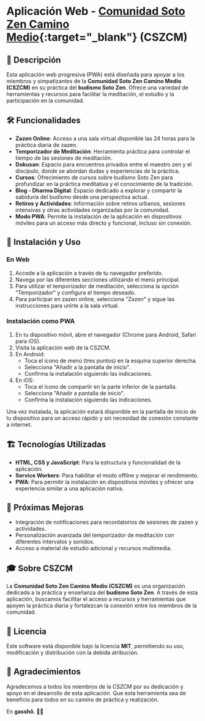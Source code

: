 # **Aplicación Web - [Comunidad Soto Zen Camino Medio](https://www.caminomedio.org){:target="_blank"} (CSZCM)** 


## 📌 Descripción

Esta aplicación web progresiva (PWA) está diseñada para apoyar a los miembros y simpatizantes de la **Comunidad Soto Zen Camino Medio (CSZCM)** en su práctica del **budismo Soto Zen**. Ofrece una variedad de herramientas y recursos para facilitar la meditación, el estudio y la participación en la comunidad.

## 🛠️ Funcionalidades

- **Zazen Online**: Acceso a una sala virtual disponible las 24 horas para la práctica diaria de zazen.
- **Temporizador de Meditación**: Herramienta práctica para controlar el tiempo de las sesiones de meditación.
- **Dokusan**: Espacio para encuentros privados entre el maestro zen y el discípulo, donde se abordan dudas y experiencias de la práctica.
- **Cursos**: Ofrecimiento de cursos sobre budismo Soto Zen para profundizar en la práctica meditativa y el conocimiento de la tradición.
- **Blog - Dharma Digital**: Espacio dedicado a explorar y compartir la sabiduría del budismo desde una perspectiva actual.
- **Retiros y Actividades**: Información sobre retiros urbanos, sesiones intensivas y otras actividades organizadas por la comunidad.
- **Modo PWA**: Permite la instalación de la aplicación en dispositivos móviles para un acceso más directo y funcional, incluso sin conexión.

## 📲 Instalación y Uso

### **En Web**

1. Accede a la aplicación a través de tu navegador preferido.
2. Navega por las diferentes secciones utilizando el menú principal.
3. Para utilizar el temporizador de meditación, selecciona la opción "Temporizador" y configura el tiempo deseado.
4. Para participar en zazen online, selecciona "Zazen" y sigue las instrucciones para unirte a la sala virtual.

### **Instalación como PWA**

1. En tu dispositivo móvil, abre el navegador (Chrome para Android, Safari para iOS).
2. Visita la aplicación web de la CSZCM.
3. En Android:
   - Toca el ícono de menú (tres puntos) en la esquina superior derecha.
   - Selecciona "Añadir a la pantalla de inicio".
   - Confirma la instalación siguiendo las indicaciones.
4. En iOS:
   - Toca el ícono de compartir en la parte inferior de la pantalla.
   - Selecciona "Añadir a pantalla de inicio".
   - Confirma la instalación siguiendo las indicaciones.

Una vez instalada, la aplicación estará disponible en la pantalla de inicio de tu dispositivo para un acceso rápido y sin necesidad de conexión constante a internet.

## 🏗️ Tecnologías Utilizadas

- **HTML, CSS y JavaScript**: Para la estructura y funcionalidad de la aplicación.
- **Service Workers**: Para habilitar el modo offline y mejorar el rendimiento.
- **PWA**: Para permitir la instalación en dispositivos móviles y ofrecer una experiencia similar a una aplicación nativa.

## 🔄 Próximas Mejoras

- Integración de notificaciones para recordatorios de sesiones de zazen y actividades.
- Personalización avanzada del temporizador de meditación con diferentes intervalos y sonidos.
- Acceso a material de estudio adicional y recursos multimedia.

## 🎓 Sobre CSZCM

La **Comunidad Soto Zen Camino Medio (CSZCM)** es una organización dedicada a la práctica y enseñanza del **budismo Soto Zen**. A través de esta aplicación, buscamos facilitar el acceso a recursos y herramientas que apoyen la práctica diaria y fortalezcan la conexión entre los miembros de la comunidad.

## 📄 Licencia

Este software está disponible bajo la licencia **MIT**, permitiendo su uso, modificación y distribución con la debida atribución.

## 🙏 Agradecimientos

Agradecemos a todos los miembros de la CSZCM por su dedicación y apoyo en el desarrollo de esta aplicación. Que esta herramienta sea de beneficio para todos en su camino de práctica y realización.

En **gasshô**. 🙇‍♂️
